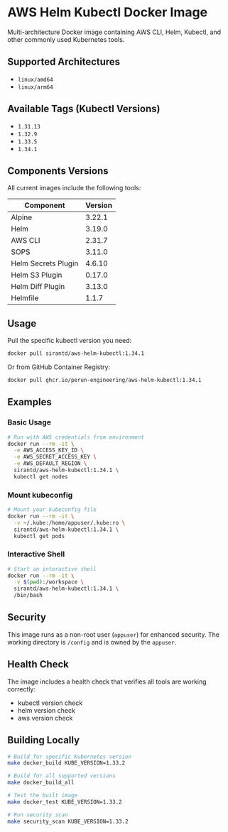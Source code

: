 # AWS Helm Kubectl Docker Image

Multi-architecture Docker image containing AWS CLI, Helm, Kubectl, and other commonly used Kubernetes tools.

## Supported Architectures

- `linux/amd64`
- `linux/arm64`

## Available Tags (Kubectl Versions)

- `1.31.13`
- `1.32.9`
- `1.33.5`
- `1.34.1`

## Components Versions

All current images include the following tools:

| Component | Version |
|-----------|---------|
| Alpine | 3.22.1 |
| Helm | 3.19.0 |
| AWS CLI | 2.31.7 |
| SOPS | 3.11.0 |
| Helm Secrets Plugin | 4.6.10 |
| Helm S3 Plugin | 0.17.0 |
| Helm Diff Plugin | 3.13.0 |
| Helmfile | 1.1.7 |

## Usage

Pull the specific kubectl version you need:
```bash
docker pull sirantd/aws-helm-kubectl:1.34.1
```

Or from GitHub Container Registry:
```bash
docker pull ghcr.io/perun-engineering/aws-helm-kubectl:1.34.1
```

## Examples

### Basic Usage
```bash
# Run with AWS credentials from environment
docker run --rm -it \
  -e AWS_ACCESS_KEY_ID \
  -e AWS_SECRET_ACCESS_KEY \
  -e AWS_DEFAULT_REGION \
  sirantd/aws-helm-kubectl:1.34.1 \
  kubectl get nodes
```

### Mount kubeconfig
```bash
# Mount your kubeconfig file
docker run --rm -it \
  -v ~/.kube:/home/appuser/.kube:ro \
  sirantd/aws-helm-kubectl:1.34.1 \
  kubectl get pods
```

### Interactive Shell
```bash
# Start an interactive shell
docker run --rm -it \
  -v $(pwd):/workspace \
  sirantd/aws-helm-kubectl:1.34.1 \
  /bin/bash
```

## Security

This image runs as a non-root user (`appuser`) for enhanced security. The working directory is `/config` and is owned by the `appuser`.

## Health Check

The image includes a health check that verifies all tools are working correctly:
- kubectl version check
- helm version check
- aws version check

## Building Locally

```bash
# Build for specific Kubernetes version
make docker_build KUBE_VERSION=1.33.2

# Build for all supported versions
make docker_build_all

# Test the built image
make docker_test KUBE_VERSION=1.33.2

# Run security scan
make security_scan KUBE_VERSION=1.33.2
```

